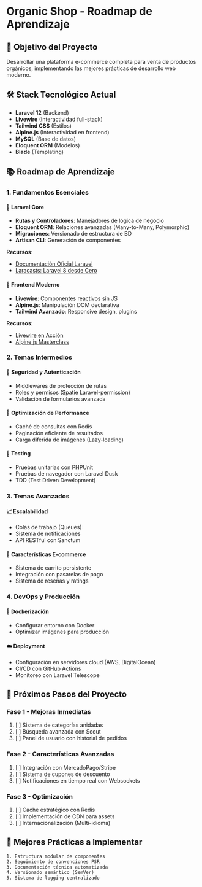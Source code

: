 # Organic Shop - Roadmap de Aprendizaje

## 🎯 Objetivo del Proyecto
Desarrollar una plataforma e-commerce completa para venta de productos orgánicos, implementando las mejores prácticas de desarrollo web moderno.

## 🛠 Stack Tecnológico Actual
- **Laravel 12** (Backend)
- **Livewire** (Interactividad full-stack)
- **Tailwind CSS** (Estilos)
- **Alpine.js** (Interactividad en frontend)
- **MySQL** (Base de datos)
- **Eloquent ORM** (Modelos)
- **Blade** (Templating)

## 📚 Roadmap de Aprendizaje

### 1. Fundamentos Esenciales
#### 🧠 Laravel Core
- **Rutas y Controladores**: Manejadores de lógica de negocio
- **Eloquent ORM**: Relaciones avanzadas (Many-to-Many, Polymorphic)
- **Migraciones**: Versionado de estructura de BD
- **Artisan CLI**: Generación de componentes

**Recursos**:
- [Documentación Oficial Laravel](https://laravel.com/docs)
- [Laracasts: Laravel 8 desde Cero](https://laracasts.com/series/laravel-8-from-scratch)

#### 🎨 Frontend Moderno
- **Livewire**: Componentes reactivos sin JS
- **Alpine.js**: Manipulación DOM declarativa
- **Tailwind Avanzado**: Responsive design, plugins

**Recursos**:
- [Livewire en Acción](https://laravel-livewire.com/)
- [Alpine.js Masterclass](https://alpinejs.dev/)

### 2. Temas Intermedios
#### 🔐 Seguridad y Autenticación
- Middlewares de protección de rutas
- Roles y permisos (Spatie Laravel-permission)
- Validación de formularios avanzada

#### 🚀 Optimización de Performance
- Caché de consultas con Redis
- Paginación eficiente de resultados
- Carga diferida de imágenes (Lazy-loading)

#### 🧪 Testing
- Pruebas unitarias con PHPUnit
- Pruebas de navegador con Laravel Dusk
- TDD (Test Driven Development)

### 3. Temas Avanzados
#### 📈 Escalabilidad
- Colas de trabajo (Queues)
- Sistema de notificaciones
- API RESTful con Sanctum

#### 🛒 Características E-commerce
- Sistema de carrito persistente
- Integración con pasarelas de pago
- Sistema de reseñas y ratings

### 4. DevOps y Producción
#### 🐳 Dockerización
- Configurar entorno con Docker
- Optimizar imágenes para producción

#### ☁️ Deployment
- Configuración en servidores cloud (AWS, DigitalOcean)
- CI/CD con GitHub Actions
- Monitoreo con Laravel Telescope

## 🚧 Próximos Pasos del Proyecto

### Fase 1 - Mejoras Inmediatas
1. [ ] Sistema de categorías anidadas
2. [ ] Búsqueda avanzada con Scout
3. [ ] Panel de usuario con historial de pedidos

### Fase 2 - Características Avanzadas
1. [ ] Integración con MercadoPago/Stripe
2. [ ] Sistema de cupones de descuento
3. [ ] Notificaciones en tiempo real con Websockets

### Fase 3 - Optimización
1. [ ] Cache estratégico con Redis
2. [ ] Implementación de CDN para assets
3. [ ] Internacionalización (Multi-idioma)

## 📌 Mejores Prácticas a Implementar
```plaintext
1. Estructura modular de componentes
2. Seguimiento de convenciones PSR
3. Documentación técnica automatizada
4. Versionado semántico (SemVer)
5. Sistema de logging centralizado
